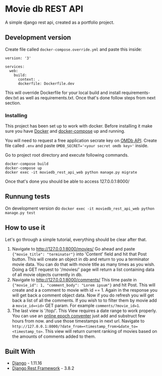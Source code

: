 # Movie db REST API

A simple django rest api, created as a portfolio project.

## Development version
Create file called `docker-compose.override.yml` and paste this inside:
```
version: '3'

services:
  web:
    build:
      context: .
      dockerfile: Dockerfile.dev
```
This will override Dockerfile for your local build and install requirements-dev.txt as well as requirements.txt. 
Once that's done follow steps from next section.

### Installing

This project has been set up to work with docker. Before installing it make sure you have [Docker](https://docs.docker.com/install/) and [docker-compose](https://docs.docker.com/compose/install/) up and running.

You will need to request a free application secrate key on [OMDb API](http://www.omdbapi.com/apikey.aspx).
Create file called `.env` and paste `OMDB_SECRET='<your secret omdb key>'` inside.

Go to project root directory and execute following commands.

```
docker-compose build
docker-compose up
docker exec -it moviedb_rest_api_web python manage.py migrate
```

Once that's done you should be able to access 127.0.0.1:8000/

## Runnung tests
On development version do `docker exec -it moviedb_rest_api_web python manage.py test`

## How to use it
Let's go through a simple tutorial, everything should be clear after that.

1. Navigate to http://127.0.0.1:8000/movies/
Go ahead and paste `{"movie_title": "terminator"}` into 'Content' field and hit that Post button. This will create an object in db and return to you a terminator movie data. You can do that with movie title as many times as you wish.
Doing a GET request to '/movies/' page will return a list containing data of all movie objects currently in db.
2. Navigate to http://127.0.0.1:8000/comments/
This time paste in `{"movie_id": 1, "comment_body": "Lorem ipsum"}` and hit Post. This will create and a a comment to movie with id == 1. Again in the response you will get back a comment object data.
Now if you do refresh you will get back a list of all the comments. If you wish to to filter them by movie add a `movie_id=<id>` GET param. For example `comments/?movie_id=1`.
3. The last view is '/top/'. This View requires a date range to work properly. You can use an [online epoch conventer](https://www.epochconverter.com/) just add and substruct few hours from now. and use those timestamps in next url. Navigate to `http://127.0.0.1:8000/?date_from=<timestamp_from>&date_to=<timestamp_to>`. This view will return current ranking of movies based on the amounts of comments added to them.

## Built With

* [Django](https://docs.djangoproject.com/en/1.11/) - 1.11.16
* [Django Rest Framework](https://www.django-rest-framework.org/) - 3.8.2
